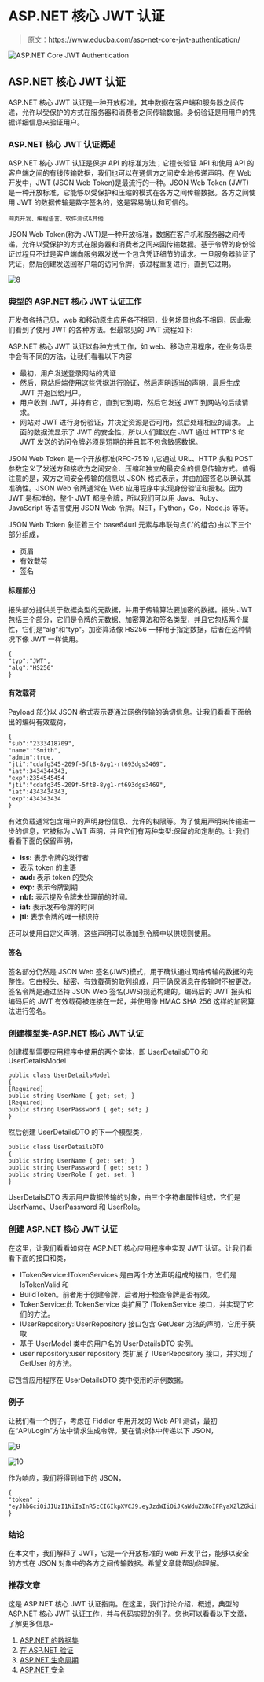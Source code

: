 # ASP.NET 核心 JWT 认证

> 原文：<https://www.educba.com/asp-net-core-jwt-authentication/>

![ASP.NET Core JWT Authentication](img/244273ae2e5d83e280fbed08aa96155c.png)



## ASP.NET 核心 JWT 认证

ASP.NET 核心 JWT 认证是一种开放标准，其中数据在客户端和服务器之间传递，允许以受保护的方式在服务器和消费者之间传输数据。身份验证是用用户的凭据详细信息来验证用户。

### ASP.NET 核心 JWT 认证概述

ASP.NET 核心 JWT 认证是保护 API 的标准方法；它擅长验证 API 和使用 API 的客户端之间的有线传输数据，我们也可以在通信方之间安全地传递声明。在 Web 开发中，JWT (JSON Web Token)是最流行的一种。JSON Web Token (JWT)是一种开放标准，它能够以受保护和压缩的模式在各方之间传输数据。各方之间使用 JWT 的数据传输是数字签名的，这是容易确认和可信的。

<small>网页开发、编程语言、软件测试&其他</small>

JSON Web Token(称为 JWT)是一种开放标准，数据在客户机和服务器之间传递，允许以受保护的方式在服务器和消费者之间来回传输数据。基于令牌的身份验证过程只不过是客户端向服务器发送一个包含凭证细节的请求。一旦服务器验证了凭证，然后创建发送回客户端的访问令牌，该过程重复进行，直到它过期。

![8](img/4b51ac41fe65f379fb675f7ab3acda2c.png)



### 典型的 ASP.NET 核心 JWT 认证工作

开发者各持己见，web 和移动原生应用各不相同，业务场景也各不相同，因此我们看到了使用 JWT 的各种方法。但最常见的 JWT 流程如下:

ASP.NET 核心 JWT 认证以各种方式工作，如 web、移动应用程序，在业务场景中会有不同的方法，让我们看看以下内容

*   最初，用户发送登录网站的凭证
*   然后，网站后端使用这些凭据进行验证，然后声明适当的声明，最后生成 JWT 并返回给用户。
*   用户收到 JWT，并持有它，直到它到期，然后它发送 JWT 到网站的后续请求。
*   网站对 JWT 进行身份验证，并决定资源是否可用，然后处理相应的请求。
    上面的数据流显示了 JWT 的安全性，所以人们建议在 JWT 通过 HTTP'S 和 JWT 发送的访问令牌必须是短期的并且其不包含敏感数据。

JSON Web Token 是一个开放标准(RFC-7519 ),它通过 URL、HTTP 头和 POST 参数定义了发送方和接收方之间安全、压缩和独立的最安全的信息传输方式。值得注意的是，双方之间安全传输的信息以 JSON 格式表示，并由加密签名以确认其准确性。JSON Web 令牌通常在 Web 应用程序中实现身份验证和授权。因为 JWT 是标准的，整个 JWT 都是令牌，所以我们可以用 Java、Ruby、JavaScript 等语言使用 JSON Web 令牌。NET，Python，Go，Node.js 等等。

JSON Web Token 象征着三个 base64url 元素与串联句点('.'的组合)由以下三个部分组成，

*   页眉
*   有效载荷
*   签名

#### 标题部分

报头部分提供关于数据类型的元数据，并用于传输算法要加密的数据。报头 JWT 包括三个部分，它们是令牌的元数据、加密算法和签名类型，并且它包括两个属性，它们是“alg”和“typ”。加密算法像 HS256 一样用于指定数据，后者在这种情况下像 JWT 一样使用。

```
{
"typ":"JWT",
"alg":"HS256"
}
```

#### 有效载荷

Payload 部分以 JSON 格式表示要通过网络传输的确切信息。让我们看看下面给出的编码有效载荷，

```
{
"sub":"2333418709",
"name":"Smith",
"admin":true,
"jti":"cdafg345-209f-5ft8-8yg1-rt693dgs3469",
"iat":3434344343,
"exp":2354545454
"jti":"cdafg345-209f-5ft8-8yg1-rt693dgs3469",
"iat":4343434343,
"exp":434343434
}
```

有效负载通常包含用户的声明身份信息、允许的权限等。为了使用声明来传输进一步的信息，它被称为 JWT 声明，并且它们有两种类型:保留的和定制的。让我们看看下面的保留声明，

*   **iss:** 表示令牌的发行者
*   表示 token 的主语
*   **aud:** 表示 token 的受众
*   **exp:** 表示令牌到期
*   **nbf:** 表示提及令牌未处理前的时间。
*   **iat:** 表示发布令牌的时间
*   **jti:** 表示令牌的唯一标识符

还可以使用自定义声明，这些声明可以添加到令牌中以供规则使用。

#### 签名

签名部分仍然是 JSON Web 签名(JWS)模式，用于确认通过网络传输的数据的完整性。它由报头、秘密、有效载荷的散列组成，用于确保消息在传输时不被更改。签名令牌是通过坚持 JSON Web 签名(JWS)规范构建的。编码后的 JWT 报头和编码后的 JWT 有效载荷被连接在一起，并使用像 HMAC SHA 256 这样的加密算法进行签名。

### 创建模型类-ASP.NET 核心 JWT 认证

创建模型需要应用程序中使用的两个实体，即 UserDetailsDTO 和 UserDetailsModel

```
public class UserDetailsModel
{
[Required]
public string UserName { get; set; }
[Required]
public string UserPassword { get; set; }
}
```

然后创建 UserDetailsDTO 的下一个模型类，

```
public class UserDetailsDTO
{
public string UserName { get; set; }
public string UserPassword { get; set; }
public string UserRole { get; set; }
}
```

UserDetailsDTO 表示用户数据传输的对象，由三个字符串属性组成，它们是 UserName、UserPassword 和 UserRole。

### 创建 ASP.NET 核心 JWT 认证

在这里，让我们看看如何在 ASP.NET 核心应用程序中实现 JWT 认证。让我们看看下面的接口和类，

*   ITokenService:ITokenServices 是由两个方法声明组成的接口，它们是 IsTokenValid 和
*   BuildToken。前者用于创建令牌，后者用于检查令牌是否有效。
*   TokenService:此 TokenService 类扩展了 ITokenService 接口，并实现了它们的方法。
*   IUserRepository:IUserRepository 接口包含 GetUser 方法的声明，它用于获取
*   基于 UserModel 类中的用户名的 UserDetailsDTO 实例。
*   user repository:user repository 类扩展了 IUserRepository 接口，并实现了 GetUser 的方法。

它包含应用程序在 UserDetailsDTO 类中使用的示例数据。

### 例子

让我们看一个例子，考虑在 Fiddler 中用开发的 Web API 测试，最初在“API/Login”方法中请求生成令牌。要在请求体中传递以下 JSON，

![9](img/3bec5cc55fb2e234d0b646fe6dc80331.png)



![10](img/7766fa4001421e67d02b11725cb186d1.png)



作为响应，我们将得到如下的 JSON，

```
{
"token" : "eyJhbGciOiJIUzI1NiIsInR5cCI6IkpXVCJ9.eyJzdWIiOiJKaWduZXNoIFRyaXZlZGkiLCJlbWFpbCI6InRlc3QuYnRlc3RAZ21haWwuY29tIiwiRGF0ZU9mSm9pbmciOiIwMDAxLTAxLTAxIiwianRpIjoiYzJkNTZjNzQtZTc3Yy00ZmUxLTgyYzAtMzlhYjhmNzFmYzUzIiwiZXhwIjoxNTMyMzU2NjY5LCJpc3MiOiJUZXN0LmNvbSIsImF1ZCI6IlRlc3QuY29tIn0.8hwQ3H9V8mdNYrFZSjbCpWSyR1CNyDYHcGf6GqqCGnY"
}
```

### 结论

在本文中，我们解释了 JWT，它是一个开放标准的 web 开发平台，能够以安全的方式在 JSON 对象中的各方之间传输数据。希望文章能帮助你理解。

### 推荐文章

这是 ASP.NET 核心 JWT 认证指南。在这里，我们讨论介绍，概述，典型的 ASP.NET 核心 JWT 认证工作，并与代码实现的例子。您也可以看看以下文章，了解更多信息–

1.  [ASP.NET 的数据集](https://www.educba.com/dataset-in-asp-dot-net/)
2.  [在 ASP.NET 验证](https://www.educba.com/validation-in-asp-net/)
3.  [ASP.NET 生命周期](https://www.educba.com/asp-dot-net-life-cycle/)
4.  [ASP.NET 安全](https://www.educba.com/asp-dot-net-security/)





